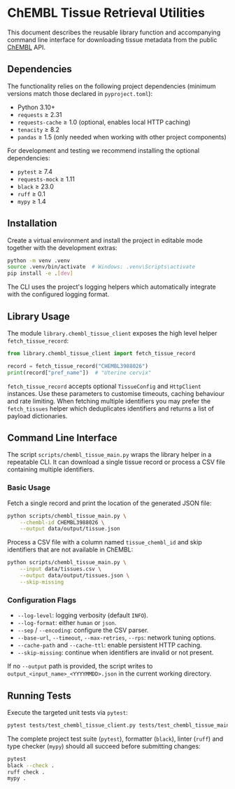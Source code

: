 # ChEMBL Tissue Retrieval Utilities

This document describes the reusable library function and accompanying command
line interface for downloading tissue metadata from the public
[ChEMBL](https://www.ebi.ac.uk/chembl/) API.

## Dependencies

The functionality relies on the following project dependencies (minimum
versions match those declared in `pyproject.toml`):

- Python 3.10+
- `requests` ≥ 2.31
- `requests-cache` ≥ 1.0 (optional, enables local HTTP caching)
- `tenacity` ≥ 8.2
- `pandas` ≥ 1.5 (only needed when working with other project components)

For development and testing we recommend installing the optional dependencies:

- `pytest` ≥ 7.4
- `requests-mock` ≥ 1.11
- `black` ≥ 23.0
- `ruff` ≥ 0.1
- `mypy` ≥ 1.4

## Installation

Create a virtual environment and install the project in editable mode together
with the development extras:

```bash
python -m venv .venv
source .venv/bin/activate  # Windows: .venv\Scripts\activate
pip install -e .[dev]
```

The CLI uses the project's logging helpers which automatically integrate with
the configured logging format.

## Library Usage

The module `library.chembl_tissue_client` exposes the high level helper
`fetch_tissue_record`:

```python
from library.chembl_tissue_client import fetch_tissue_record

record = fetch_tissue_record("CHEMBL3988026")
print(record["pref_name"])  # "Uterine cervix"
```

`fetch_tissue_record` accepts optional `TissueConfig` and `HttpClient`
instances.  Use these parameters to customise timeouts, caching behaviour and
rate limiting.  When fetching multiple identifiers you may prefer the
`fetch_tissues` helper which deduplicates identifiers and returns a list of
payload dictionaries.

## Command Line Interface

The script `scripts/chembl_tissue_main.py` wraps the library helper in a
repeatable CLI.  It can download a single tissue record or process a CSV file
containing multiple identifiers.

### Basic Usage

Fetch a single record and print the location of the generated JSON file:

```bash
python scripts/chembl_tissue_main.py \
    --chembl-id CHEMBL3988026 \
    --output data/output/tissue.json
```

Process a CSV file with a column named `tissue_chembl_id` and skip identifiers
that are not available in ChEMBL:

```bash
python scripts/chembl_tissue_main.py \
    --input data/tissues.csv \
    --output data/output/tissues.json \
    --skip-missing
```

### Configuration Flags

- `--log-level`: logging verbosity (default `INFO`).
- `--log-format`: either `human` or `json`.
- `--sep` / `--encoding`: configure the CSV parser.
- `--base-url`, `--timeout`, `--max-retries`, `--rps`: network tuning options.
- `--cache-path` and `--cache-ttl`: enable persistent HTTP caching.
- `--skip-missing`: continue when identifiers are invalid or not present.

If no `--output` path is provided, the script writes to
`output_<input_name>_<YYYYMMDD>.json` in the current working directory.

## Running Tests

Execute the targeted unit tests via `pytest`:

```bash
pytest tests/test_chembl_tissue_client.py tests/test_chembl_tissue_main.py
```

The complete project test suite (`pytest`), formatter (`black`), linter
(`ruff`) and type checker (`mypy`) should all succeed before submitting
changes:

```bash
pytest
black --check .
ruff check .
mypy .
```
